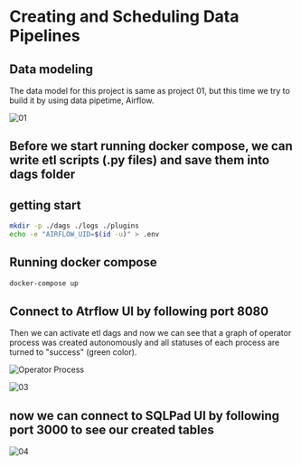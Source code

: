 # Creating and Scheduling Data Pipelines

## Data modeling
The data model for this project is same as project 01, but this time we try to build it by using data pipetime, Airflow.

![01](Data_Modeling_i.jpg)

## Before we start running docker compose, we can write etl scripts (.py files) and save them into dags folder


## getting start

```sh
mkdir -p ./dags ./logs ./plugins
echo -e "AIRFLOW_UID=$(id -u)" > .env
```

## Running docker compose

```sh
docker-compose up
```

## Connect to Atrflow UI by following port 8080
Then we can activate etl dags and now we can see that a graph of operator process was created autonomously 
and all statuses of each process are turned to "success" (green color).

![Operator Process](ETL_Graph.jpg)

![03](atrflow_UI.jpg)


## now we can connect to SQLPad UI by following port 3000 to see our created tables

![04](SQLPad_UI.jpg)

